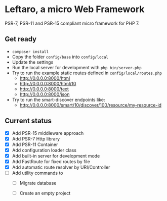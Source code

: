 Leftaro, a micro Web Framework
=============================

PSR-7, PSR-11 and PSR-15 compliant micro framework for PHP 7.

Get ready
--------------

- `composer install`
- Copy the folder `config/base` into `config/local`
- Update the settings
- Run the local server for development with `php bin/server.php`
- Try to run the example static routes defined in `config/local/routes.php`
  - http://0.0.0.0:8000/html
  - http://0.0.0.0:8000/html/10
  - http://0.0.0.0:8000/text
  - http://0.0.0.0:8000/json
- Try to run the smart-discover endpoints like:
  - http://0.0.0.0:8000/smart/10/discover/100/resource/my-resource-id

Current status
--------------

- [x] Add PSR-15 middleware approach
- [x] Add PSR-7 Http library
- [x] Add PSR-11 Container
- [x] Add configuration loader class
- [x] Add built-in server for development mode
- [x] Add FastRoute for fixed routes by file
- [x] Add automatic route resolver by URI/Controller
- [ ] Add utility commands to
  - [ ] Migrate database
  - [ ] Create an empty project


